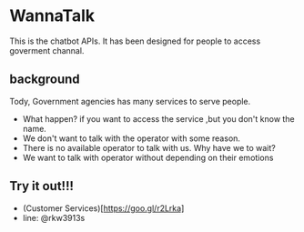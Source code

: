 # WannaTalk
This is the chatbot APIs. It has been designed for people to access goverment channal.

## background
Tody, Government agencies has many services to serve people. 
* What happen? if you want to access the service ,but you don't know the name.
* We don't want to talk with the operator with some reason.
* There is no available operator to talk with us. Why have we to wait?
* We want to talk with operator without depending on their emotions

## Try it out!!!

- (Customer Services)[https://goo.gl/r2Lrka]
- line: @rkw3913s
